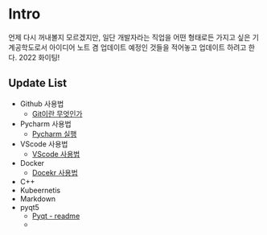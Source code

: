# Intro
언제 다시 꺼내볼지 모르겠지만, 일단 개발자라는 직업을 어떤 형태로든 가지고 싶은 기계공학도로서 아이디어 노트 겸 업데이트 예정인 것들을 적어놓고 업데이트 하려고 한다. 2022 화이팅!

## Update List
* Github 사용법
  * [Git이란 무엇인가]()
* Pycharm 사용법
  * [Pycharm 실행]()
* VScode 사용법
  * [VScode 사용법]()
* Docker
  * [Docekr 사용법]()
* C++
* Kubeernetis
* Markdown
* pyqt5
    * [Pyqt - readme]()
    * 